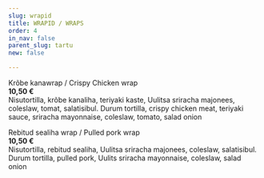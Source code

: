 ```yaml
---
slug: wrapid
title: WRAPID / WRAPS
order: 4
in_nav: false
parent_slug: tartu
new: false

---
```

<span class="spicy"></span> Krõbe kanawrap / Crispy Chicken wrap  
**10,50 €**  
<span class="koostis">Nisutortilla, krõbe kanaliha, teriyaki kaste, Uulitsa sriracha majonees, coleslaw, tomat, salatisibul. Durum tortilla, crispy chicken meat, teriyaki sauce, sriracha mayonnaise, coleslaw, tomato, salad onion</span>

Rebitud sealiha wrap / Pulled pork wrap  
**10,50 €**  
<span class="koostis">Nisutortilla, rebitud sealiha, Uulitsa sriracha majonees, coleslaw, salatisibul. Durum tortilla, pulled pork, Uulits sriracha mayonnaise, coleslaw, salad onion</span>